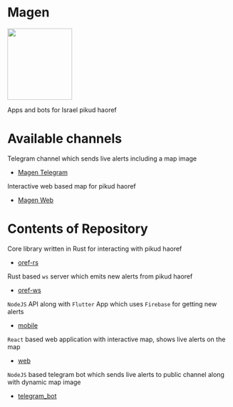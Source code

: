 # Magen
<img src="https://github.com/thewh1teagle/Magen/assets/61390950/246ae45a-8a00-45b8-8239-cde4e61dcb7f" width="145px" height="160px" />

Apps and bots for Israel pikud haoref


# Available channels
Telegram channel which sends live alerts including a map image


- [Magen Telegram](https://t.me/MagenAlerts)

Interactive web based map for pikud haoref

- [Magen Web](https://thewh1teagle.github.io/Magen/)


# Contents of Repository

Core library written in Rust for interacting with pikud haoref
- [oref-rs](https://github.com/thewh1teagle/Magen/tree/main/magen_srv/oref)
  
Rust based `ws` server which emits new alerts from pikud haoref

- [oref-ws](https://github.com/thewh1teagle/Magen/tree/main/magen_srv/magen_srv)

`NodeJS` API along with `Flutter` App which uses `Firebase` for getting new alerts

- [mobile](https://github.com/thewh1teagle/Magen/tree/main/apps/mobile)

`React` based web application with interactive map, shows live alerts on the map

- [web](https://github.com/thewh1teagle/Magen/tree/main/apps/web)

`NodeJS` based telegram bot which sends live alerts to public channel along with dynamic map image

- [telegram_bot](https://github.com/thewh1teagle/Magen/tree/main/apps/telegram_bot)
